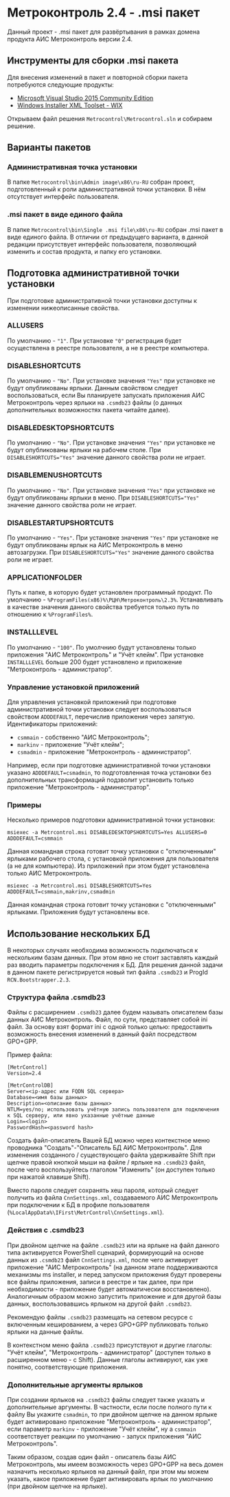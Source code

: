 Метроконтроль 2.4 - .msi пакет
==============================

Данный проект - .msi пакет для развёртывания в рамках домена продукта АИС Метроконтроль версии 2.4. 

Инструменты для сборки .msi пакета
----------------------------------

Для внесения изменений в пакет и повторной сборки пакета потребуются следующие продукты:

- [Microsoft Visual Studio 2015 Community Edition][VS]
- [Windows Installer XML Toolset - WIX][WIX]

Открываем файл решения `Metrocontrol\Metrocontrol.sln` и собираем решение.

Варианты пакетов
----------------

### Административная точка установки

В папке `Metrocontrol\bin\Admin image\x86\ru-RU` собран проект, подготовленный к роли административной точки установки.
В нём отсутствует интерфейс пользователя.

### .msi пакет в виде единого файла

В папке `Metrocontrol\bin\Single .msi file\x86\ru-RU` собран .msi пакет в виде единого файла.
В отличии от предыдущего варианта, в данной редакции присутствует интерфейс пользователя,
позволяющий изменить и состав продукта, и папку его установки.

Подготовка административной точки установки
-------------------------------------------

При подготовке административной точки установки доступны к изменении нижеописанные свойства.

### ALLUSERS

По умолчанию - `"1"`. При установке `"0"` регистрация будет осуществлена в реестре пользователя, а не в реестре компьютера.

### DISABLESHORTCUTS

По умолчанию - `"No"`. При установке значения `"Yes"` при установке не будут опубликованы ярлыки.
Данным свойством следует воспользоваться, если Вы планируете запускать приложения АИС Метроконтроль через ярлыки на
`.csmdb23` файлы (о данных дополнительных возможностях пакета читайте далее).

### DISABLEDESKTOPSHORTCUTS

По умолчанию - `"No"`. При установке значения `"Yes"` при установке не будут опубликованы ярлыки на рабочем столе.
При `DISABLESHORTCUTS="Yes"` значение данного свойства роли не играет.

### DISABLEMENUSHORTCUTS

По умолчанию - `"No"`. При установке значения `"Yes"` при установке не будут опубликованы ярлыки в меню.
При `DISABLESHORTCUTS="Yes"` значение данного свойства роли не играет.

### DISABLESTARTUPSHORTCUTS

По умолчанию - `"Yes"`. При установке значения `"Yes"` при установке не будут опубликованы ярлык на АИС Метроконтроль
в меню автозагрузки. При `DISABLESHORTCUTS="Yes"` значение данного свойства роли не играет.

### APPLICATIONFOLDER

Путь к папке, в которую будет установлен программный продукт. По умолчанию - `%ProgramFiles(x86)%\РЦН\Метроконтроль\2.3%`.
Устанавливать в качестве значения данного свойства требуется только путь по отношению к `%ProgramFiles%`.

### INSTALLLEVEL

По умолчанию - `"100"`. По умолчнию будут установлены только приложения "АИС Метроконтроль" и "Учёт клейм".
При установке `INSTALLLEVEL` больше 200 будет установлено и приложение "Метроконтроль - администратор".

### Управление установкой приложений

Для управления установкой приложений при подготовке административной точки установки следует воспользоваться
свойством `ADDDEFAULT`, перечислив приложения через запятую. Идентификаторы приложений:

- `csmmain` - собственно "АИС Метроконтроль";
- `markinv` - приложение "Учёт клейм";
- `csmadmin` - приложение "Метроконтроль - администратор".

Например, если при подготовке административной точки установки указано `ADDDEFAULT=csmadmin`,
то подготовленная точка установки без дополнительных трансформаций подзволит установить только
приложение "Метроконтроль - администратор".

### Примеры

Несколько примеров подготовки административной точки установки:

	msiexec -a Metrcontrol.msi DISABLEDESKTOPSHORTCUTS=Yes ALLUSERS=0 ADDDEFAULT=csmmain

Данная командная строка готовит точку установки с "отключенными" ярлыками рабочего стола, с установкой приложения для пользователя
(а не для компьютера). Из приложений при этом будет установлена только АИС Метроконтроль.

	msiexec -a Metrcontrol.msi DISABLESHORTCUTS=Yes ADDDEFAULT=csmmain,makrinv,csmadmin

Данная командная строка готовит точку установки с "отключенными" ярлыками. Приложения будут установлены все.

Использование нескольких БД
---------------------------

В некоторых случаях необходима возможность подключаться к нескольким базам данных. При этом явно не стоит заставлять каждый раз
вводить параметры подключения к БД. Для решения данной задачи в данном пакете регистрируется новый тип файла `.csmdb23` и
ProgId `RCN.Bootstrapper.2.3`.

### Структура файла .csmdb23

Файлы с расширением `.csmdb23` далее будем называть описателем базы данных АИС Метроконтроль. Файл, по сути, представляет собой
ini файл. За основу взят формат ini с одной только целью: предоставить возможность внесения изменений в данный файл посредством
GPO+GPP.

Пример файла:

	[MetrControl]
	Version=2.4

	[MetrControlDB]
	Server=<ip-адрес или FQDN SQL сервера>
	Database=<имя базы данных>
	Description=<описание базы данных>
	NTLM=yes/no; использовать учётную запись пользователя для подключения к SQL серверу, или явно указанные учётные данные
	Login=<login>
	PasswordHash=<password hash>

Создать файл-описатель Вашей БД можно через контекстное меню проводника "Создать"-"Описатель БД АИС Метроконтроль". Для изменения
созданного / существующего файла удерживайте Shift при щелчке правой кнопкой мыши на файле / ярлыке на `.csmdb23` файл, после чего
воспользуйтесь глаголом "Изменить" (он доступен только при нажатой клавише Shift).

Вместо пароля следует сохранять хеш пароля, который следует получить из файла `CnnSettings.xml`, создаваемого АИС Метроконтроль
при подключении к БД в профиле пользователя (`%LocalAppData%\IFirst\MetrControl\CnnSettings.xml`).

### Действия с .csmdb23

При двойном щелчке на файле `.csmdb23` или на ярлыке на файл данного типа активируется PowerShell сценарий, формирующий на основе
данных из `.csmdb23` файл `CnnSettings.xml`, после чего активирует приложение "АИС Метроконтроль" (на данном этапе поддерживаются
механизмы ms installer, и перед запуском приложения будут проверены все файлы приложения, записи в реестре и так далее, при
при необходимости - приложение будет автоматически восстановлено). Аналогичным образом можно запустить приложение и для другой
базы данных, воспользовавшись ярлыком на другой файл `.csmdb23`.

Рекомендую файлы `.csmdb23` размещать на сетевом ресурсе с включенным кешированием, а через GPO+GPP публиковать только ярлыки
на данные файлы.

В контекстном меню файла `.csmdb23` присутствуют и другие глаголы: "Учёт клейм", "Метроконтроль - администратор" (доступен только
в расширенном меню - с Shift). Данные глаголы активируют, как уже понятно, соответствующие приложения.

### Дополнительные аргументы ярлыков

При создании ярлыков на `.csmdb23` файлы следует также указать и дополнительные аргументы. В частности, если после полного пути к
файлу Вы укажите `csmadmin`, то при двойном щелчке на данном ярлыке будет активировано приложение "Метроконтроль - администратор",
если параметр `markinv` - приложение "Учёт клейм", ну а `csmmain` соответствует реакции по умолчанию - запуск приложения "АИС
Метроконтроль".

Таким образом, создав один файл - описатель базы АИС Метроконтроль, мы имеем возможность через GPO+GPP на весь домен назначить 
несколько ярлыков на данный файл, при этом мы можем указать, какое приложение будет активировать ярлык по умолчанию (при двойном
щелчке на ярлыке).

[VS]: https://www.microsoft.com/ru-ru/download/details.aspx?id=48146
[WIX]: http://wixtoolset.org/
